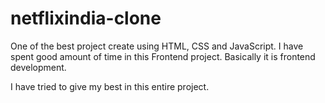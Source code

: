 # netflixindia-clone
One of the best project create using HTML, CSS and JavaScript. I have spent good amount of time in this Frontend project. Basically it is frontend development. 

I have tried to give my best in this entire project.